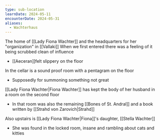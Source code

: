```yaml
---
type: sub-location
learnDate: 2024-05-11
encounterDate: 2024-05-31
aliases:
  - Wachterhaus
---
```

The home of [[Lady Fiona Wachter]] and the headquarters for her "organization" in [[Vallaki]]
When we first entered there was a feeling of it being scrubbed clean of influence
- [[Aeceran]]felt slippery on the floor

In the cellar is a sound proof room with a pentagram on the floor 
- Supposedly for summoning something not great

[[Lady Fiona Wachter|Fiona Wachter]] has kept the body of her husband in a room on the second floor 
- In that room was also the remaining [[Bones of St. Andral]] and a book written by [[Strahd von Zarovich|Strahd]]

Also upstairs is [[Lady Fiona Wachter|Fiona]]'s daughter, [[Stella Wachter]] 
- She was found in the locked room, insane and rambling about cats and kitties
